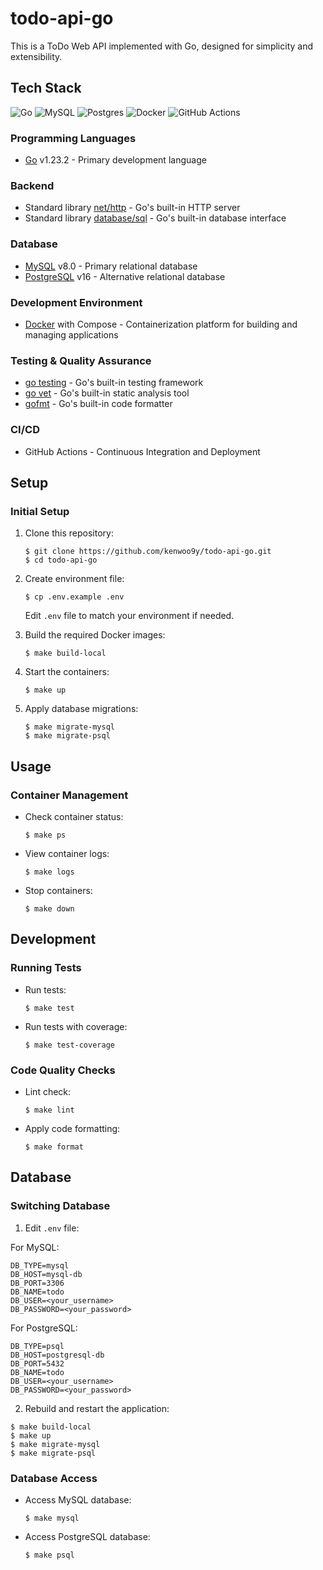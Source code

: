 # todo-api-go

This is a ToDo Web API implemented with Go, designed for simplicity and extensibility.

## Tech Stack

![Go](https://img.shields.io/badge/Go-00ADD8?style=for-the-badge&logo=go&logoColor=white)
![MySQL](https://img.shields.io/badge/mysql-4479A1.svg?style=for-the-badge&logo=mysql&logoColor=white)
![Postgres](https://img.shields.io/badge/postgres-%23316192.svg?style=for-the-badge&logo=postgresql&logoColor=white)
![Docker](https://img.shields.io/badge/docker-%230db7ed.svg?style=for-the-badge&logo=docker&logoColor=white)
![GitHub Actions](https://img.shields.io/badge/github%20actions-%232671E5.svg?style=for-the-badge&logo=githubactions&logoColor=white)

### Programming Languages
- [Go](https://go.dev/) v1.23.2 - Primary development language

### Backend
- Standard library [net/http](https://pkg.go.dev/net/http) - Go's built-in HTTP server
- Standard library [database/sql](https://pkg.go.dev/database/sql) - Go's built-in database interface

### Database
- [MySQL](https://www.mysql.com/) v8.0 - Primary relational database
- [PostgreSQL](https://www.postgresql.org/) v16 - Alternative relational database

### Development Environment
- [Docker](https://www.docker.com/) with Compose - Containerization platform for building and managing applications

### Testing & Quality Assurance
- [go testing](https://pkg.go.dev/testing) - Go's built-in testing framework
- [go vet](https://pkg.go.dev/cmd/vet) - Go's built-in static analysis tool
- [gofmt](https://pkg.go.dev/cmd/gofmt) - Go's built-in code formatter

### CI/CD
- GitHub Actions - Continuous Integration and Deployment

## Setup
### Initial Setup
1. Clone this repository:
    ```
    $ git clone https://github.com/kenwoo9y/todo-api-go.git
    $ cd todo-api-go
    ```

2. Create environment file:
    ```
    $ cp .env.example .env
    ```
    Edit `.env` file to match your environment if needed.

3. Build the required Docker images:
    ```
    $ make build-local
    ```

4. Start the containers:
    ```
    $ make up
    ```

5. Apply database migrations:
    ```
    $ make migrate-mysql
    $ make migrate-psql
    ```

## Usage
### Container Management
- Check container status:
    ```
    $ make ps
    ```
- View container logs:
    ```
    $ make logs
    ```
- Stop containers:
    ```
    $ make down
    ```

## Development
### Running Tests
- Run tests:
    ```
    $ make test
    ```
- Run tests with coverage:
    ```
    $ make test-coverage
    ```

### Code Quality Checks
- Lint check:
    ```
    $ make lint
    ```
- Apply code formatting:
    ```
    $ make format

## Database
### Switching Database
1. Edit `.env` file:

For MySQL:
```
DB_TYPE=mysql
DB_HOST=mysql-db
DB_PORT=3306
DB_NAME=todo
DB_USER=<your_username>
DB_PASSWORD=<your_password>
```

For PostgreSQL:
```
DB_TYPE=psql
DB_HOST=postgresql-db
DB_PORT=5432
DB_NAME=todo
DB_USER=<your_username>
DB_PASSWORD=<your_password>
```

2. Rebuild and restart the application:
```
$ make build-local
$ make up
$ make migrate-mysql
$ make migrate-psql
```

### Database Access
- Access MySQL database:
    ```
    $ make mysql
    ```
- Access PostgreSQL database:
    ```
    $ make psql
    ```
